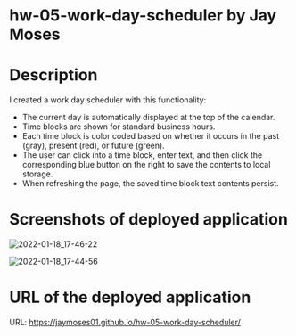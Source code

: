 # hw-05-work-day-scheduler by Jay Moses


# Description

I created a work day scheduler with this functionality:
* The current day is automatically displayed at the top of the calendar.
* Time blocks are shown for standard business hours.
* Each time block is color coded based on whether it occurs in the past (gray), present (red), or future (green).
* The user can click into a time block, enter text, and then click the corresponding blue button on the right to save the contents to local storage.
* When refreshing the page, the saved time block text contents persist.


# Screenshots of deployed application

![2022-01-18_17-46-22](https://user-images.githubusercontent.com/95326705/150050146-973c54b4-fd51-4d55-adcf-daa56e44ea62.png)

![2022-01-18_17-44-56](https://user-images.githubusercontent.com/95326705/150050165-0b8df28b-e8f3-4c82-8938-7e7c528f9cf7.png)


# URL of the deployed application

URL: https://jaymoses01.github.io/hw-05-work-day-scheduler/
